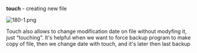 


  
**touch**  - creating new file  
  
![180-1.png](180-1.png)  
  
Touch also allows to change modification date on file without modyfing it, just “touching”. It's helpful when we want to force backup program to make copy of file, then we change date with touch, and it's later then last backup